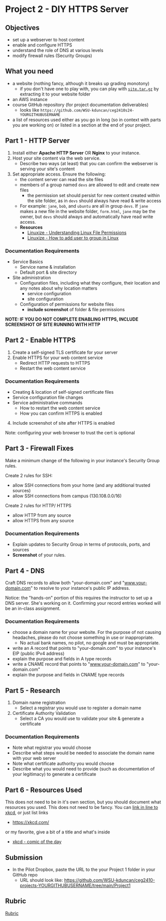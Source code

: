 # Project 2 - DIY HTTPS Server

## Objectives
- set up a webserver to host content
- enable and configure HTTPS
- understand the role of DNS at various levels
- modify firewall rules (Security Groups)

## What you need
- a website (nothing fancy, although it breaks up grading monotony)
    - if you don't have one to play with, you can play with [`site.tar.gz`](site.tar.gz) by extracting it to your website folder
- an AWS instance
- course GitHub repository (for project documentation deliverables)
    - looks like `https://github.com/WSU-kduncan/ceg2410s24-YOURGITHUBUSERNAME`
- a list of resources used either as you go in long (so in context with parts you are working on) or listed in a section at the end of your project.

## Part 1 - HTTP Server

1. Install either **Apache HTTP Server** OR **Nginx** to your instance.
2. Host your site content via the web service.  
    - Describe two ways (at least) that you can confirm the webserver is serving your site's content
3. Set appropriate access.  Ensure the following:
    - the content server can read the site files
    - members of a group named `devs` are allowed to edit and create new files
        - the permission set should persist for new content created within the site folder, as in `devs` should always have read & write access 
    - For example: `jane`, `bob`, and `ubuntu` are all in group `devs`.  If `jane` makes a new file in the website folder, `form.html`, `jane` may be the owner, but `devs` should always and automatically have read write access.
    - **Resources**
        - [Linuxize - Understanding Linux File Permissions](https://linuxize.com/post/understanding-linux-file-permissions/)
        - [Linuxize - How to add user to group in Linux](https://linuxize.com/post/how-to-add-user-to-group-in-linux/)

### Documentation Requirements
- Service Basics
    - Service name & installation
    - Default port & site directory
- Site administration
    - Configuration files, including what they configure, their location and any notes about why location matters
        - service configuration
        - site configuration
    - Configuration of permissions for website files
        - **include screenshot** of folder & file permissions

**NOTE: IF YOU DO NOT COMPLETE ENABLING HTTPS, INCLUDE SCREENSHOT OF SITE RUNNING WITH HTTP**

## Part 2 - Enable HTTPS 

1. Create a self-signed TLS certificate for your server
2. Enable HTTPS for your web content service
    - Redirect HTTP requests to HTTPS
    - Restart the web content service

### Documentation Requirements
- Creating & location of self-signed certificate files
- Service configuration file changes
- Service administrative commands 
    - How to restart the web content service
    - How you can confirm HTTPS is enabled
4. Include screenshot of site after HTTPS is enabled

Note: configuring your web browser to trust the cert is optional

## Part 3 - Firewall Fixes

Make a minimum change of the following in your instance's Security Group rules.

Create 2 rules for SSH:
- allow SSH connections from your home (and any additional trusted sources)
- allow SSH connections from campus (130.108.0.0/16)

Create 2 rules for HTTP/ HTTPS
- allow HTTP from any source
- allow HTTPS from any source

### Documentation Requirements
- Explain updates to Security Group in terms of protocols, ports, and sources
- **Screenshot** of your rules.

## Part 4 - DNS

Craft DNS records to allow both "your-domain.com" and "www.your-domain.com" to resolve to your instance's public IP address.

Notice: the "hands-on" portion of this requires the instructor to set up a DNS server.  She's working on it.  Confirming your record entries worked will be an in-class assignment.

### Documentation Requirements

- choose a domain name for your website.  For the purpose of not causing headaches, please do not choose something in use or inappropriate.  
    - No actual bank names, no pilot, no google and must be appropriate.
- write an A record that points to "your-domain.com" to your instance's EIP (public IPv4 address)
- explain the purpose and fields in A type records
- write a CNAME record that points to "www.your-domain.com" to "your-domain.com"
- explain the purpose and fields in CNAME type records


## Part 5 - Research

1. Domain name registration
    - Select a registrar you would use to register a domain name
2. Certificate Authority Validation
    - Select a CA you would use to validate your site & generate a certificate

### Documentation Requirements
- Note what registrar you would choose
- Describe what steps would be needed to associate the domain name with your web server
- Note what certificate authority you would choose
- Describe what you would need to provide (such as documentation of your legitimacy) to generate a certificate

## Part 6 - Resources Used

This does not need to be in it's own section, but you should document what resources you used.  This does not need to be fancy.  You can [link in line to xkcd](https://xkcd.com/), or just list links
- https://xkcd.com/

or my favorite, give a bit of a title and what's inside
- [xkcd - comic of the day](https://xkcd.com/)

## Submission

- In the Pilot Dropbox, paste the URL to the your Project 1 folder in your GitHub repo
  - URL should look like: https://github.com/WSU-kduncan/ceg2410-projects-YOURGITHUBUSERNAME/tree/main/Project1

## Rubric

[Rubric](Rubric.md)